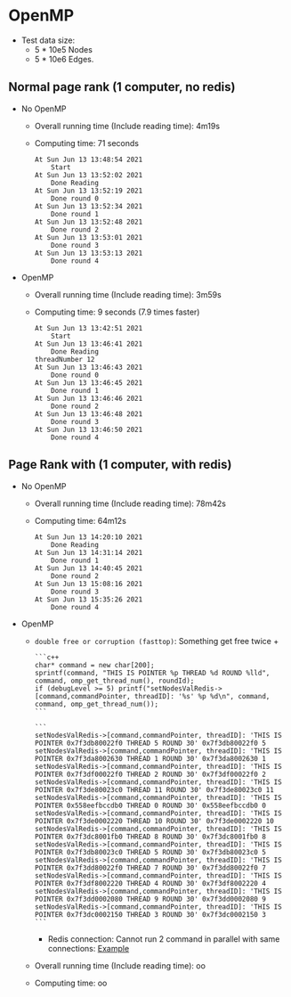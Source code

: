# OpenMP

+ Test data size:
  + 5 * 10e5 Nodes
  + 5 * 10e6 Edges.
## Normal page rank (1 computer, no redis)

+ No OpenMP
  + Overall running time (Include reading time): 4m19s
  + Computing time: 71 seconds
  
    ```
    At Sun Jun 13 13:48:54 2021
        Start
    At Sun Jun 13 13:52:02 2021
        Done Reading
    At Sun Jun 13 13:52:19 2021
        Done round 0
    At Sun Jun 13 13:52:34 2021
        Done round 1
    At Sun Jun 13 13:52:48 2021
        Done round 2
    At Sun Jun 13 13:53:01 2021
        Done round 3
    At Sun Jun 13 13:53:13 2021
        Done round 4
    ```

+ OpenMP
  + Overall running time (Include reading time): 3m59s
  + Computing time: 9 seconds (7.9 times faster)
    
    ```
    At Sun Jun 13 13:42:51 2021
        Start
    At Sun Jun 13 13:46:41 2021
        Done Reading
    threadNumber 12
    At Sun Jun 13 13:46:43 2021
        Done round 0
    At Sun Jun 13 13:46:45 2021
        Done round 1
    At Sun Jun 13 13:46:46 2021
        Done round 2
    At Sun Jun 13 13:46:48 2021
        Done round 3
    At Sun Jun 13 13:46:50 2021
        Done round 4
    ```
## Page Rank with (1 computer, with redis)

+ No OpenMP
  + Overall running time (Include reading time): 78m42s
  + Computing time: 64m12s
  
    ```
    At Sun Jun 13 14:20:10 2021
        Done Reading
    At Sun Jun 13 14:31:14 2021
        Done round 1
    At Sun Jun 13 14:40:45 2021
        Done round 2
    At Sun Jun 13 15:08:16 2021
        Done round 3
    At Sun Jun 13 15:35:26 2021
        Done round 4
    ```

+ OpenMP
  + `double free or corruption (fasttop)`: Something get free twice
    + 

        ```c++
        char* command = new char[200];
        sprintf(command, "THIS IS POINTER %p THREAD %d ROUND %lld", command, omp_get_thread_num(), roundId);
        if (debugLevel >= 5) printf("setNodesValRedis->[command,commandPointer, threadID]: '%s' %p %d\n", command, command, omp_get_thread_num());
        ```

        ```
        setNodesValRedis->[command,commandPointer, threadID]: 'THIS IS POINTER 0x7f3db80022f0 THREAD 5 ROUND 30' 0x7f3db80022f0 5
        setNodesValRedis->[command,commandPointer, threadID]: 'THIS IS POINTER 0x7f3da8002630 THREAD 1 ROUND 30' 0x7f3da8002630 1
        setNodesValRedis->[command,commandPointer, threadID]: 'THIS IS POINTER 0x7f3df00022f0 THREAD 2 ROUND 30' 0x7f3df00022f0 2
        setNodesValRedis->[command,commandPointer, threadID]: 'THIS IS POINTER 0x7f3de80023c0 THREAD 11 ROUND 30' 0x7f3de80023c0 11
        setNodesValRedis->[command,commandPointer, threadID]: 'THIS IS POINTER 0x558eefbccdb0 THREAD 0 ROUND 30' 0x558eefbccdb0 0
        setNodesValRedis->[command,commandPointer, threadID]: 'THIS IS POINTER 0x7f3de0002220 THREAD 10 ROUND 30' 0x7f3de0002220 10
        setNodesValRedis->[command,commandPointer, threadID]: 'THIS IS POINTER 0x7f3dc8001fb0 THREAD 8 ROUND 30' 0x7f3dc8001fb0 8
        setNodesValRedis->[command,commandPointer, threadID]: 'THIS IS POINTER 0x7f3db80023c0 THREAD 5 ROUND 30' 0x7f3db80023c0 5
        setNodesValRedis->[command,commandPointer, threadID]: 'THIS IS POINTER 0x7f3dd80022f0 THREAD 7 ROUND 30' 0x7f3dd80022f0 7
        setNodesValRedis->[command,commandPointer, threadID]: 'THIS IS POINTER 0x7f3df8002220 THREAD 4 ROUND 30' 0x7f3df8002220 4
        setNodesValRedis->[command,commandPointer, threadID]: 'THIS IS POINTER 0x7f3dd0002080 THREAD 9 ROUND 30' 0x7f3dd0002080 9
        setNodesValRedis->[command,commandPointer, threadID]: 'THIS IS POINTER 0x7f3dc0002150 THREAD 3 ROUND 30' 0x7f3dc0002150 3
        ```
    + Redis connection: Cannot run 2 command in parallel with same connections: [Example](../cpp/page_rank_with_redis/testOpenMpRedis.cpp)
  + Overall running time (Include reading time): oo
  + Computing time: oo
    
    ```
    
    ```